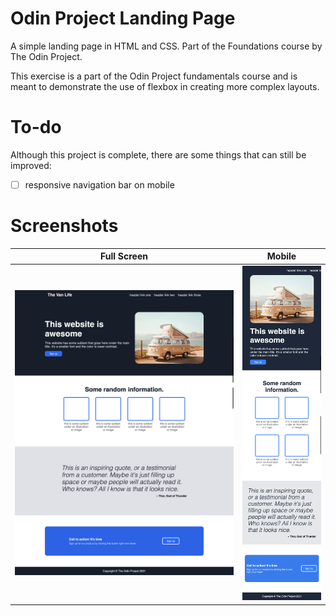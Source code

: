 # Odin Project Landing Page

A simple landing page in HTML and CSS. Part of the Foundations course by The Odin Project.

This exercise is a part of the Odin Project fundamentals course and is meant to demonstrate the use of flexbox in creating more complex layouts.

# To-do

Although this project is complete, there are some things that can still be improved:

- [ ] responsive navigation bar on mobile

# Screenshots
Full Screen             |  Mobile
:-------------------------:|:-------------------------:
![](./screenshots/screenshot_1.png)  |  ![](./screenshots/screenshot_long.png)

<!-- 
<p align="center">
  <img src="./screenshots/screenshot_1.png" width=""/>
  <img src="./screenshots/screenshot_long.png" width=""/>
</p> -->
